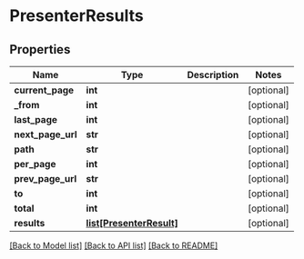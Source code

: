 # PresenterResults

## Properties
Name | Type | Description | Notes
------------ | ------------- | ------------- | -------------
**current_page** | **int** |  | [optional] 
**_from** | **int** |  | [optional] 
**last_page** | **int** |  | [optional] 
**next_page_url** | **str** |  | [optional] 
**path** | **str** |  | [optional] 
**per_page** | **int** |  | [optional] 
**prev_page_url** | **str** |  | [optional] 
**to** | **int** |  | [optional] 
**total** | **int** |  | [optional] 
**results** | [**list[PresenterResult]**](PresenterResult.md) |  | [optional] 

[[Back to Model list]](../README.md#documentation-for-models) [[Back to API list]](../README.md#documentation-for-api-endpoints) [[Back to README]](../README.md)


